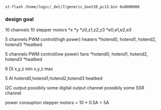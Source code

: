 #

`st-flash /home/logic/_del/7/generic_boot20_pc13.bin 0x8000000`


### design goal
10 channels 10 stepper motors
*x
*y
*z0,z1,z2,z3
*e0,e1,e2,e3

5 channels PWM control(high power) heaters
*hotend0, hotend1, hotend2, hotend3
*heatbed

5 channels PWM control(low power) fans
*hotend0, hotend1, hotend2, hotend3
*heatbed

6 DI
x,y,z min
x,y,z max

5 AI
hotend0,hotend1,hotend2,hotend3
heatbed

I2C output
possibily some digital output channel
possibily some SSR channel


power consuption
stepper motors = 10 * 0.5A = 5A
